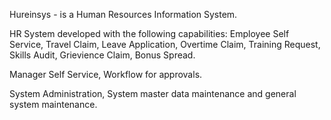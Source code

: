Hureinsys - is a Human Resources Information System.

HR System developed with the following capabilities:
Employee Self Service, 
Travel Claim, 
Leave Application, 
Overtime Claim, 
Training Request, 
Skills Audit, 
Grievience Claim, 
Bonus Spread. 

Manager Self Service, 
Workflow for approvals. 

System Administration, 
System master data maintenance and general system maintenance.